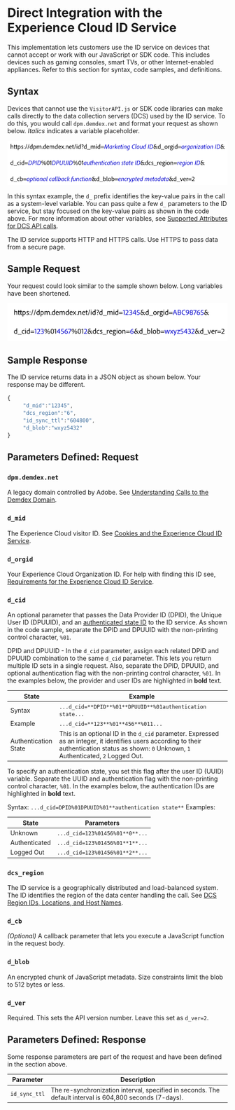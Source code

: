 # Direct Integration with the Experience Cloud ID Service

This implementation lets customers use the ID service on devices that cannot accept or work with our JavaScript or SDK code. This includes devices such as gaming consoles, smart TVs, or other Internet-enabled appliances. Refer to this section for syntax, code samples, and definitions.

## Syntax

Devices that cannot use the `VisitorAPI.js` or SDK code libraries can make calls directly to the data collection servers \(DCS\) used by the ID service. To do this, you would call `dpm.demdex.net` and format your request as shown below. *Italics* indicates a variable placeholder.

![](../../assets/directSyntax.png) 

In this syntax example, the `d_` prefix identifies the key-value pairs in the call as a system-level variable. You can pass quite a few `d_` parameters to the ID service, but stay focused on the key-value pairs as shown in the code above. For more information about other variables, see [Supported Attributes for DCS API calls](https://marketing.adobe.com/resources/help/en_US/aam/dcs-keys.html).

The ID service supports HTTP and HTTPS calls. Use HTTPS to pass data from a secure page.

## Sample Request

Your request could look similar to the sample shown below. Long variables have been shortened.

![](../../assets/directExample.png) 

## Sample Response

The ID service returns data in a JSON object as shown below. Your response may be different.

```javascript
{
     "d_mid":"12345",
     "dcs_region":"6",
     "id_sync_ttl":"604800",
     "d_blob":"wxyz5432"
}
```

## Parameters Defined: Request

### `dpm.demdex.net` 
A legacy domain controlled by Adobe. See [Understanding Calls to the Demdex Domain](https://marketing.adobe.com/resources/help/en_US/aam/demdex-calls.html).

### `d_mid` 
The Experience Cloud visitor ID. See [Cookies and the Experience Cloud ID Service](mcvid_cookies.html#).

### `d_orgid`
Your Experience Cloud Organization ID. For help with finding this ID see, [Requirements for the Experience Cloud ID Service](mcvid-requirements.html#).

### `d_cid`
An optional parameter that passes the Data Provider ID \(DPID\), the Unique User ID \(DPUUID\), and an [authenticated state ID](mcvid-authenticated-state.html#) to the ID service. As shown in the code sample, separate the DPID and DPUUID with the non-printing control character, `%01`.

DPID and DPUUID - In the `d_cid` parameter, assign each related DPID and DPUUID combination to the same `d_cid` parameter. This lets you return multiple ID sets in a single request. Also, separate the DPID, DPUUID, and optional authentication flag with the non-printing control character, `%01`. In the examples below, the provider and user IDs are highlighted in **bold** text.

| State                | Example                                                                                                                                                                                           |
| -------------------- | ------------------------------------------------------------------------------------------------------------------------------------------------------------------------------------------------- |
| Syntax               | `...d_cid=**DPID**%01**DPUUID**%01authentication state...`                                                                                                                                        |
| Example              | `...d_cid=**123**%01**456**%011...`                                                                                                                                                               |
| Authentication State | This is an optional ID in the `d_cid` parameter. Expressed as an integer, it identifies users according to their authentication status as shown:  `0` Unknown, `1` Authenticated, `2` Logged Out. |

To specify an authentication state, you set this flag after the user ID \(UUID\) variable. Separate the UUID and authentication flag with the non-printing control character, `%01`. In the examples below, the authentication IDs are highlighted in **bold** text.

Syntax: `...d_cid=DPID%01DPUUID%01**authentication state**` 
Examples: 

| State         | Parameters                       |
| ------------- | -------------------------------- |
| Unknown       | `...d_cid=123%01456%01**0**...`  |
| Authenticated | `...d_cid=123%01456%01**1**...`  |
| Logged Out    | `...d_cid=123%01456%01**2**...`  |

### `dcs_region` 
The ID service is a geographically distributed and load-balanced system. The ID identifies the region of the data center handling the call. See [DCS Region IDs, Locations, and Host Names](https://marketing.adobe.com/resources/help/en_US/aam/dcs-regions.html).

### `d_cb` 
*\(Optional\)* A callback parameter that lets you execute a JavaScript function in the request body.

### `d_blob`
An encrypted chunk of JavaScript metadata. Size constraints limit the blob to 512 bytes or less.

### `d_ver`
Required. This sets the API version number. Leave this set as `d_ver=2`.

## Parameters Defined: Response

Some response parameters are part of the request and have been defined in the section above.

| Parameter     | Description                                                                                              |
| ------------- | -------------------------------------------------------------------------------------------------------- |
| `id_sync_ttl` | The re-synchronization interval, specified in seconds. The default interval is 604,800 seconds (7-days). |
